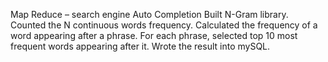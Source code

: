 Map Reduce – search engine Auto Completion
Built N-Gram library.
Counted the N continuous words frequency.
Calculated the frequency of a word appearing after a phrase. For each phrase, selected top 10 most frequent words appearing after it. Wrote the result into mySQL.
